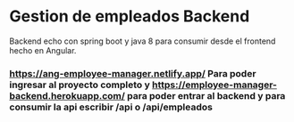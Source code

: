 # Gestion de empleados Backend

Backend echo con spring boot y java 8 para consumir desde el frontend hecho en Angular.

### https://ang-employee-manager.netlify.app/  Para poder ingresar al proyecto completo y https://employee-manager-backend.herokuapp.com/ para poder entrar al backend y para consumir la api escribir /api o /api/empleados